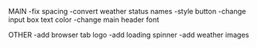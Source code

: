 MAIN
    -fix spacing
    -convert weather status names
    -style button
    -change input box text color
    -change main header font



OTHER
    -add browser tab logo
    -add loading spinner
    -add weather images